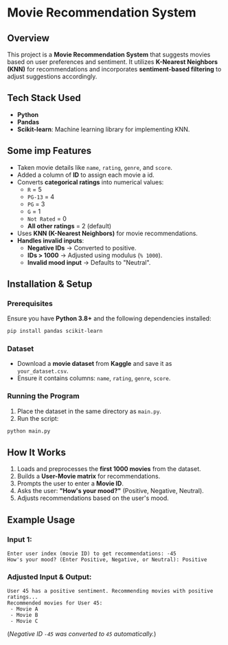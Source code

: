 
# Movie Recommendation System

## Overview
This project is a **Movie Recommendation System** that suggests movies based on user preferences and sentiment. It utilizes **K-Nearest Neighbors (KNN)** for recommendations and incorporates **sentiment-based filtering** to adjust suggestions accordingly.

## Tech Stack Used
- **Python**
- **Pandas** 
- **Scikit-learn**: Machine learning library for implementing KNN.
  
##  Some imp Features
- Taken movie details like `name`, `rating`, `genre`, and `score`.
- Added a column of **ID** to assign each movie a id.
- Converts **categorical ratings** into numerical values:
  - `R` = 5
  - `PG-13` = 4
  - `PG` = 3
  - `G` = 1
  - `Not Rated` = 0
  - **All other ratings** = 2 (default)
- Uses **KNN (K-Nearest Neighbors)** for movie recommendations.
- **Handles invalid inputs**:
  - **Negative IDs** → Converted to positive.
  - **IDs > 1000** → Adjusted using modulus (`% 1000`).
  - **Invalid mood input** → Defaults to "Neutral".

## Installation & Setup
### Prerequisites
Ensure you have **Python 3.8+** and the following dependencies installed:
```bash
pip install pandas scikit-learn
```

### Dataset
- Download a **movie dataset** from **Kaggle** and save it as `your_dataset.csv`.
- Ensure it contains columns: `name`, `rating`, `genre`, `score`.

### Running the Program
1. Place the dataset in the same directory as `main.py`.
2. Run the script:
```bash
python main.py
```

## How It Works
1. Loads and preprocesses the **first 1000 movies** from the dataset.
2. Builds a **User-Movie matrix** for recommendations.
3. Prompts the user to enter a **Movie ID**.
4. Asks the user: **"How's your mood?"** (Positive, Negative, Neutral).
5. Adjusts recommendations based on the user's mood.

## Example Usage
### **Input 1:**
```
Enter user index (movie ID) to get recommendations: -45
How's your mood? (Enter Positive, Negative, or Neutral): Positive
```

### **Adjusted Input & Output:**
```
User 45 has a positive sentiment. Recommending movies with positive ratings...
Recommended movies for User 45:
 - Movie A
 - Movie B
 - Movie C
```
(_Negative ID `-45` was converted to `45` automatically._)





